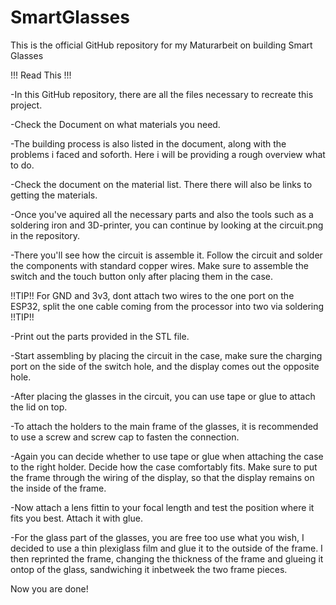 # SmartGlasses
This is the official GitHub repository for my Maturarbeit on building Smart Glasses

!!! Read This !!!

-In this GitHub repository, there are all the files necessary to recreate this project. 

-Check the Document on what materials you need. 

-The building process is also listed in the document, along with the problems i faced and soforth. Here i will be providing a rough overview what to do. 

-Check the document on the material list. There there will also be links to getting the materials. 

-Once you've aquired all the necessary parts and also the tools such as a soldering iron and 3D-printer, you can continue by looking at the circuit.png in the repository.

-There you'll see how the circuit is assemble it. Follow the circuit and solder the components with standard copper wires. Make sure to assemble the switch and the touch button only after placing them in the case.

!!TIP!! For GND and 3v3, dont attach two wires to the one port on the ESP32, split the one cable coming from the processor into two via soldering !!TIP!!

-Print out the parts provided in the STL file.

-Start assembling by placing the circuit in the case, make sure the charging port on the side of the switch hole, and the display comes out the opposite hole.

-After placing the glasses in the circuit, you can use tape or glue to attach the lid on top. 

-To attach the holders to the main frame of the glasses, it is recommended to use a screw and screw cap to fasten the connection. 

-Again you can decide whether to use tape or glue when attaching the case to the right holder. Decide how the case comfortably fits. Make sure to put the frame through the wiring of the display, so that the display remains on the inside of the frame. 

-Now attach a lens fittin to your focal length and test the position where it fits you best. Attach it with glue. 

-For the glass part of the glasses, you are free too use what you wish, I decided to use a thin plexiglass film and glue it to the outside of the frame. I then reprinted the frame, changing the thickness of the frame and glueing it ontop of the glass, sandwiching it inbetweek the two frame pieces. 

Now you are done!

